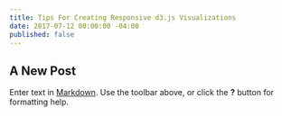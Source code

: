 ```yaml
---
title: Tips For Creating Responsive d3.js Visualizations
date: 2017-07-12 00:00:00 -04:00
published: false
---
```


## A New Post

Enter text in [Markdown](http://daringfireball.net/projects/markdown/). Use the toolbar above, or click the **?** button for formatting help.
